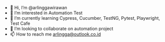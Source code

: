 - 👋 Hi, I’m @arlinggawirawan
- 👀 I’m interested in Automation Test
- 🌱 I’m currently learning Cypress, Cucumber, TestNG, Pytest, Playwright, Test Cafe
- 💞️ I’m looking to collaborate on automation project
- 📫 How to reach me arlingga@outlook.co.id

<!---
arlinggawirawan/arlinggawirawan is a ✨ special ✨ repository because its `README.md` (this file) appears on your GitHub profile.
You can click the Preview link to take a look at your changes.
--->
